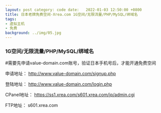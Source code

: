 ```yaml
---
layout: post category: code date:   2022-01-03 12:50:00 +0800
title: 日本老牌免费空间-Xrea.com 1G空间/无限流量/PHP/MySQL/绑域名
tags:
- 虚拟主机
- 免费
background: ../img/05.jpg
---
```


### 1G空间/无限流量/PHP/MySQL/绑域名

#需要先申请value-domain.com账号，验证日本手机号后，才能开通免费空间

申请地址：
http://www.value-domain.com/signup.php

登陆地址：
http://www.value-domain.com/login.php

CPanel地址：
https://ss1.xrea.com/s601.xrea.com/jp/admin.cgi

FTP地址：
s601.xrea.com
